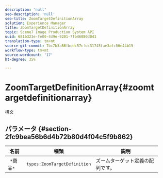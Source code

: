 ```yaml
---
description: 'null'
seo-description: 'null'
seo-title: ZoomTargetDefinitionArray
solution: Experience Manager
title: ZoomTargetDefinitionArray
topic: Scene7 Image Production System API
uuid: 681b323e-fe00-4d9e-9201-7fb46080d041
translation-type: tm+mt
source-git-commit: 7bc7b3a86fbcdc57cfdc31745fae3afc06e44b15
workflow-type: tm+mt
source-wordcount: '17'
ht-degree: 35%

---
```



# ZoomTargetDefinitionArray{#zoomtargetdefinitionarray}

構文

## パラメータ {#section-2fc9bea56b6d4b72b80d4f04c5f9b862}

| 名前 | 種類 | 説明 |
|---|---|---|
| ` *`商品`*` | `types:ZoomTargetDefinition` | ズームターゲット定義の配列です。 |

